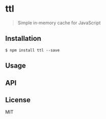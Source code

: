 # ttl
> Simple in-memory cache for JavaScript

## Installation
```shell
$ npm install ttl --save
```

## Usage

## API

## License
MIT
